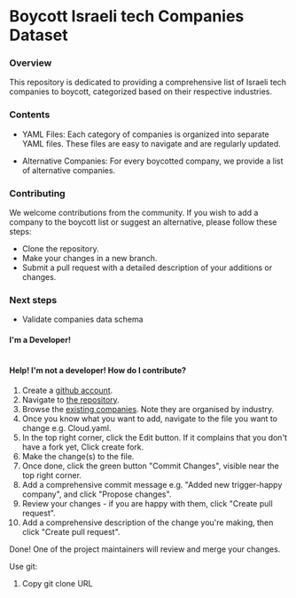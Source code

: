# Boycott Israeli tech Companies Dataset

### Overview

This repository is dedicated to providing a comprehensive list of Israeli tech companies to boycott, categorized based on their respective industries.

### Contents

- YAML Files: Each category of companies is organized into separate YAML files. These files are easy to navigate and are regularly updated.

- Alternative Companies: For every boycotted company, we provide a list of alternative companies.

### Contributing

We welcome contributions from the community. If you wish to add a company to the boycott list or suggest an alternative, please follow these steps:

- Clone the repository.
- Make your changes in a new branch.
- Submit a pull request with a detailed description of your additions or changes.

### Next steps

- Validate companies data schema


#### I'm a Developer!

```

```


#### Help! I'm not a developer! How do I contribute?

1. Create a [github account](https://github.com/).
1. Navigate to [the repository](https://github.com/TechForPalestine/boycott-israeli-tech-companies-dataset).
1. Browse the [existing companies](https://github.com/TechForPalestine/boycott-israeli-tech-companies-dataset/tree/main/dataset/companies). Note they are organised by industry.
1. Once you know what you want to add, navigate to the file you want to change e.g. Cloud.yaml.
1. In the top right corner, click the Edit button. If it complains that you don't have a fork yet, Click create fork.
1. Make the change(s) to the file.
1. Once done, click the green button "Commit Changes", visible near the top right corner.
1. Add a comprehensive commit message e.g. "Added new trigger-happy company", and click "Propose changes".
1. Review your changes - if you are happy with them, click "Create pull request".
1. Add a comprehensive description of the change you're making, then click "Create pull request".

Done! One of the project maintainers will review and merge your changes.


Use git:

1. Copy git clone URL